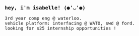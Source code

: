 <samp> 
<h3>hey, i'm isabelle! (●'◡'●)<br /></h3>
3rd year comp eng @ waterloo. <br />
vehicle platform: interfacing @ WATO, swd @ ford. <br />
looking for s25 internship opportunities !
</samp>
